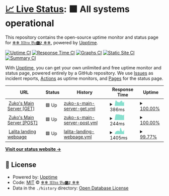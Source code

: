# [📈 Live Status](https://ultra-bugs.github.io/status): <!--live status--> **🟩 All systems operational**

This repository contains the open-source uptime monitor and status page for [❄❄ 𝔘𝔩𝔱𝔯𝔞 𝔅𝔲🅶ȥ ❄❄](http://zuko.pro/), powered by [Upptime](https://github.com/upptime/upptime).

[![Uptime CI](https://github.com/ultra-bugs/status/workflows/Uptime%20CI/badge.svg)](https://github.com/ultra-bugs/status/actions?query=workflow%3A%22Uptime+CI%22)
[![Response Time CI](https://github.com/ultra-bugs/status/workflows/Response%20Time%20CI/badge.svg)](https://github.com/ultra-bugs/status/actions?query=workflow%3A%22Response+Time+CI%22)
[![Graphs CI](https://github.com/ultra-bugs/status/workflows/Graphs%20CI/badge.svg)](https://github.com/ultra-bugs/status/actions?query=workflow%3A%22Graphs+CI%22)
[![Static Site CI](https://github.com/ultra-bugs/status/workflows/Static%20Site%20CI/badge.svg)](https://github.com/ultra-bugs/status/actions?query=workflow%3A%22Static+Site+CI%22)
[![Summary CI](https://github.com/ultra-bugs/status/workflows/Summary%20CI/badge.svg)](https://github.com/ultra-bugs/status/actions?query=workflow%3A%22Summary+CI%22)

With [Upptime](https://upptime.js.org), you can get your own unlimited and free uptime monitor and status page, powered entirely by a GitHub repository. We use [Issues](https://github.com/ultra-bugs/status/issues) as incident reports, [Actions](https://github.com/ultra-bugs/status/actions) as uptime monitors, and [Pages](https://ultra-bugs.github.io/status) for the status page.

<!--start: status pages-->
<!-- This summary is generated by Upptime (https://github.com/upptime/upptime) -->
<!-- Do not edit this manually, your changes will be overwritten -->
<!-- prettier-ignore -->
| URL | Status | History | Response Time | Uptime |
| --- | ------ | ------- | ------------- | ------ |
| <img alt="" src="https://icons.duckduckgo.com/ip3/zuko.pro.ico" height="13"> [Zuko's Main Server [GET]](https://zuko.pro) | 🟩 Up | [zuko-s-main-server-get.yml](https://github.com/ultra-bugs/status/commits/HEAD/history/zuko-s-main-server-get.yml) | <details><summary><img alt="Response time graph" src="./graphs/zuko-s-main-server-get/response-time-week.png" height="20"> 386ms</summary><br><a href="https://ultra-bugs.github.io/status/history/zuko-s-main-server-get"><img alt="Response time 1017" src="https://img.shields.io/endpoint?url=https%3A%2F%2Fraw.githubusercontent.com%2Fultra-bugs%2Fstatus%2FHEAD%2Fapi%2Fzuko-s-main-server-get%2Fresponse-time.json"></a><br><a href="https://ultra-bugs.github.io/status/history/zuko-s-main-server-get"><img alt="24-hour response time 397" src="https://img.shields.io/endpoint?url=https%3A%2F%2Fraw.githubusercontent.com%2Fultra-bugs%2Fstatus%2FHEAD%2Fapi%2Fzuko-s-main-server-get%2Fresponse-time-day.json"></a><br><a href="https://ultra-bugs.github.io/status/history/zuko-s-main-server-get"><img alt="7-day response time 386" src="https://img.shields.io/endpoint?url=https%3A%2F%2Fraw.githubusercontent.com%2Fultra-bugs%2Fstatus%2FHEAD%2Fapi%2Fzuko-s-main-server-get%2Fresponse-time-week.json"></a><br><a href="https://ultra-bugs.github.io/status/history/zuko-s-main-server-get"><img alt="30-day response time 457" src="https://img.shields.io/endpoint?url=https%3A%2F%2Fraw.githubusercontent.com%2Fultra-bugs%2Fstatus%2FHEAD%2Fapi%2Fzuko-s-main-server-get%2Fresponse-time-month.json"></a><br><a href="https://ultra-bugs.github.io/status/history/zuko-s-main-server-get"><img alt="1-year response time 1017" src="https://img.shields.io/endpoint?url=https%3A%2F%2Fraw.githubusercontent.com%2Fultra-bugs%2Fstatus%2FHEAD%2Fapi%2Fzuko-s-main-server-get%2Fresponse-time-year.json"></a></details> | <details><summary><a href="https://ultra-bugs.github.io/status/history/zuko-s-main-server-get">100.00%</a></summary><a href="https://ultra-bugs.github.io/status/history/zuko-s-main-server-get"><img alt="All-time uptime 98.95%" src="https://img.shields.io/endpoint?url=https%3A%2F%2Fraw.githubusercontent.com%2Fultra-bugs%2Fstatus%2FHEAD%2Fapi%2Fzuko-s-main-server-get%2Fuptime.json"></a><br><a href="https://ultra-bugs.github.io/status/history/zuko-s-main-server-get"><img alt="24-hour uptime 100.00%" src="https://img.shields.io/endpoint?url=https%3A%2F%2Fraw.githubusercontent.com%2Fultra-bugs%2Fstatus%2FHEAD%2Fapi%2Fzuko-s-main-server-get%2Fuptime-day.json"></a><br><a href="https://ultra-bugs.github.io/status/history/zuko-s-main-server-get"><img alt="7-day uptime 100.00%" src="https://img.shields.io/endpoint?url=https%3A%2F%2Fraw.githubusercontent.com%2Fultra-bugs%2Fstatus%2FHEAD%2Fapi%2Fzuko-s-main-server-get%2Fuptime-week.json"></a><br><a href="https://ultra-bugs.github.io/status/history/zuko-s-main-server-get"><img alt="30-day uptime 100.00%" src="https://img.shields.io/endpoint?url=https%3A%2F%2Fraw.githubusercontent.com%2Fultra-bugs%2Fstatus%2FHEAD%2Fapi%2Fzuko-s-main-server-get%2Fuptime-month.json"></a><br><a href="https://ultra-bugs.github.io/status/history/zuko-s-main-server-get"><img alt="1-year uptime 98.95%" src="https://img.shields.io/endpoint?url=https%3A%2F%2Fraw.githubusercontent.com%2Fultra-bugs%2Fstatus%2FHEAD%2Fapi%2Fzuko-s-main-server-get%2Fuptime-year.json"></a></details>
| <img alt="" src="https://icons.duckduckgo.com/ip3/zuko.pro.ico" height="13"> [Zuko's Main Server [POST]](https://zuko.pro) | 🟩 Up | [zuko-s-main-server-post.yml](https://github.com/ultra-bugs/status/commits/HEAD/history/zuko-s-main-server-post.yml) | <details><summary><img alt="Response time graph" src="./graphs/zuko-s-main-server-post/response-time-week.png" height="20"> 244ms</summary><br><a href="https://ultra-bugs.github.io/status/history/zuko-s-main-server-post"><img alt="Response time 831" src="https://img.shields.io/endpoint?url=https%3A%2F%2Fraw.githubusercontent.com%2Fultra-bugs%2Fstatus%2FHEAD%2Fapi%2Fzuko-s-main-server-post%2Fresponse-time.json"></a><br><a href="https://ultra-bugs.github.io/status/history/zuko-s-main-server-post"><img alt="24-hour response time 209" src="https://img.shields.io/endpoint?url=https%3A%2F%2Fraw.githubusercontent.com%2Fultra-bugs%2Fstatus%2FHEAD%2Fapi%2Fzuko-s-main-server-post%2Fresponse-time-day.json"></a><br><a href="https://ultra-bugs.github.io/status/history/zuko-s-main-server-post"><img alt="7-day response time 244" src="https://img.shields.io/endpoint?url=https%3A%2F%2Fraw.githubusercontent.com%2Fultra-bugs%2Fstatus%2FHEAD%2Fapi%2Fzuko-s-main-server-post%2Fresponse-time-week.json"></a><br><a href="https://ultra-bugs.github.io/status/history/zuko-s-main-server-post"><img alt="30-day response time 268" src="https://img.shields.io/endpoint?url=https%3A%2F%2Fraw.githubusercontent.com%2Fultra-bugs%2Fstatus%2FHEAD%2Fapi%2Fzuko-s-main-server-post%2Fresponse-time-month.json"></a><br><a href="https://ultra-bugs.github.io/status/history/zuko-s-main-server-post"><img alt="1-year response time 831" src="https://img.shields.io/endpoint?url=https%3A%2F%2Fraw.githubusercontent.com%2Fultra-bugs%2Fstatus%2FHEAD%2Fapi%2Fzuko-s-main-server-post%2Fresponse-time-year.json"></a></details> | <details><summary><a href="https://ultra-bugs.github.io/status/history/zuko-s-main-server-post">100.00%</a></summary><a href="https://ultra-bugs.github.io/status/history/zuko-s-main-server-post"><img alt="All-time uptime 98.95%" src="https://img.shields.io/endpoint?url=https%3A%2F%2Fraw.githubusercontent.com%2Fultra-bugs%2Fstatus%2FHEAD%2Fapi%2Fzuko-s-main-server-post%2Fuptime.json"></a><br><a href="https://ultra-bugs.github.io/status/history/zuko-s-main-server-post"><img alt="24-hour uptime 100.00%" src="https://img.shields.io/endpoint?url=https%3A%2F%2Fraw.githubusercontent.com%2Fultra-bugs%2Fstatus%2FHEAD%2Fapi%2Fzuko-s-main-server-post%2Fuptime-day.json"></a><br><a href="https://ultra-bugs.github.io/status/history/zuko-s-main-server-post"><img alt="7-day uptime 100.00%" src="https://img.shields.io/endpoint?url=https%3A%2F%2Fraw.githubusercontent.com%2Fultra-bugs%2Fstatus%2FHEAD%2Fapi%2Fzuko-s-main-server-post%2Fuptime-week.json"></a><br><a href="https://ultra-bugs.github.io/status/history/zuko-s-main-server-post"><img alt="30-day uptime 100.00%" src="https://img.shields.io/endpoint?url=https%3A%2F%2Fraw.githubusercontent.com%2Fultra-bugs%2Fstatus%2FHEAD%2Fapi%2Fzuko-s-main-server-post%2Fuptime-month.json"></a><br><a href="https://ultra-bugs.github.io/status/history/zuko-s-main-server-post"><img alt="1-year uptime 98.95%" src="https://img.shields.io/endpoint?url=https%3A%2F%2Fraw.githubusercontent.com%2Fultra-bugs%2Fstatus%2FHEAD%2Fapi%2Fzuko-s-main-server-post%2Fuptime-year.json"></a></details>
| <img alt="" src="https://icons.duckduckgo.com/ip3/lalitadesignqni.com.ico" height="13"> [Lalita landing webpage](https://lalitadesignqni.com) | 🟩 Up | [lalita-landing-webpage.yml](https://github.com/ultra-bugs/status/commits/HEAD/history/lalita-landing-webpage.yml) | <details><summary><img alt="Response time graph" src="./graphs/lalita-landing-webpage/response-time-week.png" height="20"> 1405ms</summary><br><a href="https://ultra-bugs.github.io/status/history/lalita-landing-webpage"><img alt="Response time 1534" src="https://img.shields.io/endpoint?url=https%3A%2F%2Fraw.githubusercontent.com%2Fultra-bugs%2Fstatus%2FHEAD%2Fapi%2Flalita-landing-webpage%2Fresponse-time.json"></a><br><a href="https://ultra-bugs.github.io/status/history/lalita-landing-webpage"><img alt="24-hour response time 1338" src="https://img.shields.io/endpoint?url=https%3A%2F%2Fraw.githubusercontent.com%2Fultra-bugs%2Fstatus%2FHEAD%2Fapi%2Flalita-landing-webpage%2Fresponse-time-day.json"></a><br><a href="https://ultra-bugs.github.io/status/history/lalita-landing-webpage"><img alt="7-day response time 1405" src="https://img.shields.io/endpoint?url=https%3A%2F%2Fraw.githubusercontent.com%2Fultra-bugs%2Fstatus%2FHEAD%2Fapi%2Flalita-landing-webpage%2Fresponse-time-week.json"></a><br><a href="https://ultra-bugs.github.io/status/history/lalita-landing-webpage"><img alt="30-day response time 1528" src="https://img.shields.io/endpoint?url=https%3A%2F%2Fraw.githubusercontent.com%2Fultra-bugs%2Fstatus%2FHEAD%2Fapi%2Flalita-landing-webpage%2Fresponse-time-month.json"></a><br><a href="https://ultra-bugs.github.io/status/history/lalita-landing-webpage"><img alt="1-year response time 1534" src="https://img.shields.io/endpoint?url=https%3A%2F%2Fraw.githubusercontent.com%2Fultra-bugs%2Fstatus%2FHEAD%2Fapi%2Flalita-landing-webpage%2Fresponse-time-year.json"></a></details> | <details><summary><a href="https://ultra-bugs.github.io/status/history/lalita-landing-webpage">99.77%</a></summary><a href="https://ultra-bugs.github.io/status/history/lalita-landing-webpage"><img alt="All-time uptime 98.08%" src="https://img.shields.io/endpoint?url=https%3A%2F%2Fraw.githubusercontent.com%2Fultra-bugs%2Fstatus%2FHEAD%2Fapi%2Flalita-landing-webpage%2Fuptime.json"></a><br><a href="https://ultra-bugs.github.io/status/history/lalita-landing-webpage"><img alt="24-hour uptime 100.00%" src="https://img.shields.io/endpoint?url=https%3A%2F%2Fraw.githubusercontent.com%2Fultra-bugs%2Fstatus%2FHEAD%2Fapi%2Flalita-landing-webpage%2Fuptime-day.json"></a><br><a href="https://ultra-bugs.github.io/status/history/lalita-landing-webpage"><img alt="7-day uptime 99.77%" src="https://img.shields.io/endpoint?url=https%3A%2F%2Fraw.githubusercontent.com%2Fultra-bugs%2Fstatus%2FHEAD%2Fapi%2Flalita-landing-webpage%2Fuptime-week.json"></a><br><a href="https://ultra-bugs.github.io/status/history/lalita-landing-webpage"><img alt="30-day uptime 99.84%" src="https://img.shields.io/endpoint?url=https%3A%2F%2Fraw.githubusercontent.com%2Fultra-bugs%2Fstatus%2FHEAD%2Fapi%2Flalita-landing-webpage%2Fuptime-month.json"></a><br><a href="https://ultra-bugs.github.io/status/history/lalita-landing-webpage"><img alt="1-year uptime 98.08%" src="https://img.shields.io/endpoint?url=https%3A%2F%2Fraw.githubusercontent.com%2Fultra-bugs%2Fstatus%2FHEAD%2Fapi%2Flalita-landing-webpage%2Fuptime-year.json"></a></details>

<!--end: status pages-->

[**Visit our status website →**](https://ultra-bugs.github.io/status)

## 📄 License

- Powered by: [Upptime](https://github.com/upptime/upptime)
- Code: [MIT](./LICENSE) © [❄❄ 𝔘𝔩𝔱𝔯𝔞 𝔅𝔲🅶ȥ ❄❄](http://zuko.pro/)
- Data in the `./history` directory: [Open Database License](https://opendatacommons.org/licenses/odbl/1-0/)
